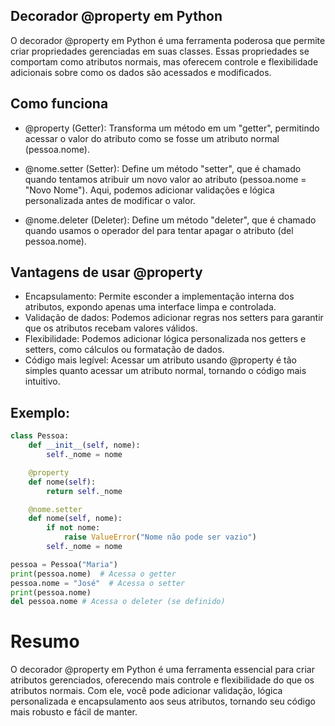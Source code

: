 ## Decorador @property em Python

O decorador @property em Python é uma ferramenta poderosa que permite criar propriedades gerenciadas em suas classes. 
Essas propriedades se comportam como atributos normais, mas oferecem controle e flexibilidade adicionais sobre como os dados 
são acessados e modificados.

## Como funciona

* @property (Getter): Transforma um método em um "getter", permitindo acessar o valor do atributo
  como se fosse um atributo normal (pessoa.nome).

* @nome.setter (Setter): Define um método "setter", que é chamado quando tentamos atribuir
  um novo valor ao atributo (pessoa.nome = "Novo Nome"). Aqui, podemos adicionar validações e lógica
  personalizada antes de modificar o valor.

* @nome.deleter (Deleter): Define um método "deleter", que é chamado quando usamos o operador del
  para tentar apagar o atributo (del pessoa.nome).

## Vantagens de usar @property

* Encapsulamento: Permite esconder a implementação interna dos atributos, expondo apenas uma interface limpa e controlada.
* Validação de dados: Podemos adicionar regras nos setters para garantir que os atributos recebam valores válidos.
* Flexibilidade: Podemos adicionar lógica personalizada nos getters e setters, como cálculos ou formatação de dados.
* Código mais legível: Acessar um atributo usando @property é tão simples quanto acessar um atributo normal,
  tornando o código mais intuitivo.

## Exemplo:

```python
class Pessoa:
    def __init__(self, nome):
        self._nome = nome

    @property
    def nome(self):
        return self._nome

    @nome.setter
    def nome(self, nome):
        if not nome:
            raise ValueError("Nome não pode ser vazio")
        self._nome = nome

pessoa = Pessoa("Maria")
print(pessoa.nome)  # Acessa o getter
pessoa.nome = "José"  # Acessa o setter
print(pessoa.nome)
del pessoa.nome # Acessa o deleter (se definido)
```
# Resumo

O decorador @property em Python é uma ferramenta essencial para criar atributos gerenciados, oferecendo mais controle e 
flexibilidade do que os atributos normais. Com ele, você pode adicionar validação, lógica personalizada e encapsulamento 
aos seus atributos, tornando seu código mais robusto e fácil de manter.
